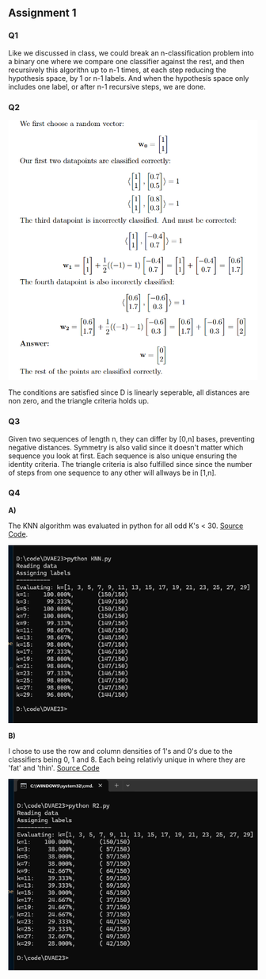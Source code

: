 ## Assignment 1

### Q1

Like we discussed in class, we could break an n-classification problem into a binary one where we compare one classifier against the rest, and then recursively this algorithn up to n-1 times, at each step reducing the hypothesis space, by 1 or n-1 labels. And when the hypothesis space only includes one label, or after n-1 recursive steps, we are done.

### Q2

![Latex Math](./assign1/p2_img.png)

The conditions are satisfied since D is linearly seperable, all distances are non zero, and the triangle criteria holds up.

### Q3

Given two sequences of length n, they can differ by [0,n] bases, preventing negative distances. Symmetry is also valid since it doesn't matter which sequence you look at first. Each sequence is also unique ensuring the identity criteria. The triangle criteria is also fulfilled since since the number of steps from one sequence to any other will allways be in [1,n].

### Q4

**A)**

The KNN algorithm was evaluated in python for all odd K's < 30. [Source Code](./assign1/KNN.py).

![Results KNN](./assign1/KNN_eval.png)

**B)**

I chose to use the row and column densities of 1's and 0's due to the classifiers being 0, 1 and 8. Each being relativly unique in where they are 'fat' and 'thin'. [Source Code](./assign1/R2.py)

![Results R2](./assign1/R2_eval.png)